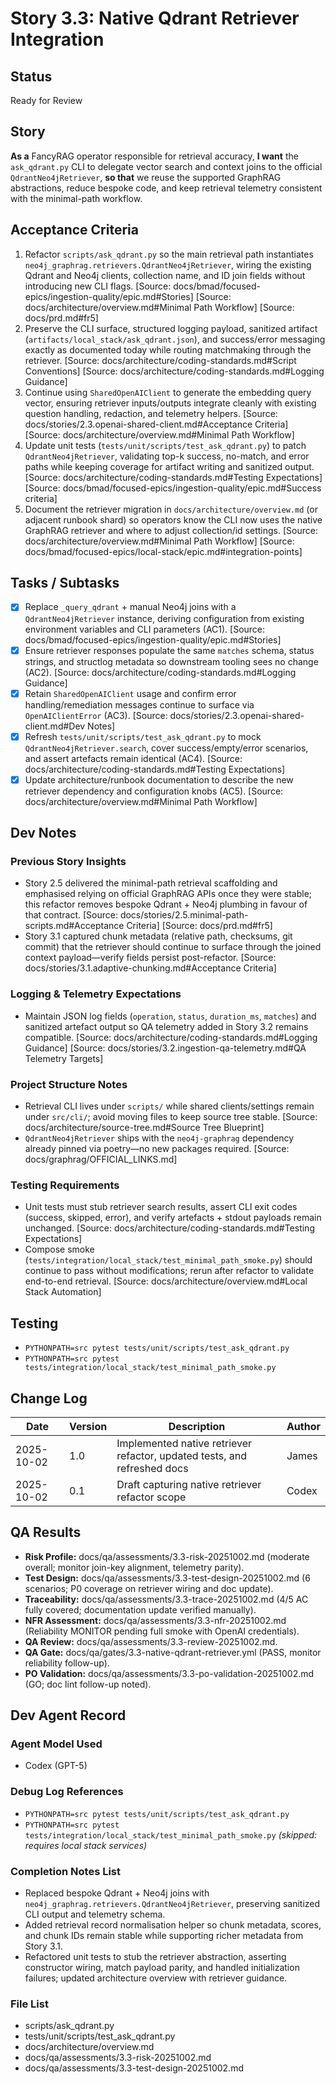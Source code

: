 # Story 3.3: Native Qdrant Retriever Integration

## Status
Ready for Review

## Story
**As a** FancyRAG operator responsible for retrieval accuracy,
**I want** the `ask_qdrant.py` CLI to delegate vector search and context joins to the official `QdrantNeo4jRetriever`,
**so that** we reuse the supported GraphRAG abstractions, reduce bespoke code, and keep retrieval telemetry consistent with the minimal-path workflow.

## Acceptance Criteria
1. Refactor `scripts/ask_qdrant.py` so the main retrieval path instantiates `neo4j_graphrag.retrievers.QdrantNeo4jRetriever`, wiring the existing Qdrant and Neo4j clients, collection name, and ID join fields without introducing new CLI flags. [Source: docs/bmad/focused-epics/ingestion-quality/epic.md#Stories] [Source: docs/architecture/overview.md#Minimal Path Workflow] [Source: docs/prd.md#fr5]
2. Preserve the CLI surface, structured logging payload, sanitized artifact (`artifacts/local_stack/ask_qdrant.json`), and success/error messaging exactly as documented today while routing matchmaking through the retriever. [Source: docs/architecture/coding-standards.md#Script Conventions] [Source: docs/architecture/coding-standards.md#Logging Guidance]
3. Continue using `SharedOpenAIClient` to generate the embedding query vector, ensuring retriever inputs/outputs integrate cleanly with existing question handling, redaction, and telemetry helpers. [Source: docs/stories/2.3.openai-shared-client.md#Acceptance Criteria] [Source: docs/architecture/overview.md#Minimal Path Workflow]
4. Update unit tests (`tests/unit/scripts/test_ask_qdrant.py`) to patch `QdrantNeo4jRetriever`, validating top-k success, no-match, and error paths while keeping coverage for artifact writing and sanitized output. [Source: docs/architecture/coding-standards.md#Testing Expectations] [Source: docs/bmad/focused-epics/ingestion-quality/epic.md#Success criteria]
5. Document the retriever migration in `docs/architecture/overview.md` (or adjacent runbook shard) so operators know the CLI now uses the native GraphRAG retriever and where to adjust collection/id settings. [Source: docs/architecture/overview.md#Minimal Path Workflow] [Source: docs/bmad/focused-epics/local-stack/epic.md#integration-points]

## Tasks / Subtasks
- [x] Replace `_query_qdrant` + manual Neo4j joins with a `QdrantNeo4jRetriever` instance, deriving configuration from existing environment variables and CLI parameters (AC1). [Source: docs/bmad/focused-epics/ingestion-quality/epic.md#Stories]
- [x] Ensure retriever responses populate the same `matches` schema, status strings, and structlog metadata so downstream tooling sees no change (AC2). [Source: docs/architecture/coding-standards.md#Logging Guidance]
- [x] Retain `SharedOpenAIClient` usage and confirm error handling/remediation messages continue to surface via `OpenAIClientError` (AC3). [Source: docs/stories/2.3.openai-shared-client.md#Dev Notes]
- [x] Refresh `tests/unit/scripts/test_ask_qdrant.py` to mock `QdrantNeo4jRetriever.search`, cover success/empty/error scenarios, and assert artefacts remain identical (AC4). [Source: docs/architecture/coding-standards.md#Testing Expectations]
- [x] Update architecture/runbook documentation to describe the new retriever dependency and configuration knobs (AC5). [Source: docs/architecture/overview.md#Minimal Path Workflow]

## Dev Notes
### Previous Story Insights
- Story 2.5 delivered the minimal-path retrieval scaffolding and emphasised relying on official GraphRAG APIs once they were stable; this refactor removes bespoke Qdrant + Neo4j plumbing in favour of that contract. [Source: docs/stories/2.5.minimal-path-scripts.md#Acceptance Criteria] [Source: docs/prd.md#fr5]
- Story 3.1 captured chunk metadata (relative path, checksums, git commit) that the retriever should continue to surface through the joined context payload—verify fields persist post-refactor. [Source: docs/stories/3.1.adaptive-chunking.md#Acceptance Criteria]

### Logging & Telemetry Expectations
- Maintain JSON log fields (`operation`, `status`, `duration_ms`, `matches`) and sanitized artefact output so QA telemetry added in Story 3.2 remains compatible. [Source: docs/architecture/coding-standards.md#Logging Guidance] [Source: docs/stories/3.2.ingestion-qa-telemetry.md#QA Telemetry Targets]

### Project Structure Notes
- Retrieval CLI lives under `scripts/` while shared clients/settings remain under `src/cli/`; avoid moving files to keep source tree stable. [Source: docs/architecture/source-tree.md#Source Tree Blueprint]
- `QdrantNeo4jRetriever` ships with the `neo4j-graphrag` dependency already pinned via poetry—no new packages required. [Source: docs/graphrag/OFFICIAL_LINKS.md]

### Testing Requirements
- Unit tests must stub retriever search results, assert CLI exit codes (success, skipped, error), and verify artefacts + stdout payloads remain unchanged. [Source: docs/architecture/coding-standards.md#Testing Expectations]
- Compose smoke (`tests/integration/local_stack/test_minimal_path_smoke.py`) should continue to pass without modifications; rerun after refactor to validate end-to-end retrieval. [Source: docs/architecture/overview.md#Local Stack Automation]

## Testing
- `PYTHONPATH=src pytest tests/unit/scripts/test_ask_qdrant.py`
- `PYTHONPATH=src pytest tests/integration/local_stack/test_minimal_path_smoke.py`

## Change Log
| Date       | Version | Description                                    | Author |
|------------|---------|------------------------------------------------|--------|
| 2025-10-02 | 1.0     | Implemented native retriever refactor, updated tests, and refreshed docs | James |
| 2025-10-02 | 0.1     | Draft capturing native retriever refactor scope | Codex |

## QA Results
- **Risk Profile:** docs/qa/assessments/3.3-risk-20251002.md (moderate overall; monitor join-key alignment, telemetry parity).
- **Test Design:** docs/qa/assessments/3.3-test-design-20251002.md (6 scenarios; P0 coverage on retriever wiring and doc update).
- **Traceability:** docs/qa/assessments/3.3-trace-20251002.md (4/5 AC fully covered; documentation update verified manually).
- **NFR Assessment:** docs/qa/assessments/3.3-nfr-20251002.md (Reliability MONITOR pending full smoke with OpenAI credentials).
- **QA Review:** docs/qa/assessments/3.3-review-20251002.md.
- **QA Gate:** docs/qa/gates/3.3-native-qdrant-retriever.yml (PASS, monitor reliability follow-up).
- **PO Validation:** docs/qa/assessments/3.3-po-validation-20251002.md (GO; doc lint follow-up noted).

## Dev Agent Record
### Agent Model Used
- Codex (GPT-5)

### Debug Log References
- `PYTHONPATH=src pytest tests/unit/scripts/test_ask_qdrant.py`
- `PYTHONPATH=src pytest tests/integration/local_stack/test_minimal_path_smoke.py` *(skipped: requires local stack services)*

### Completion Notes List
- Replaced bespoke Qdrant + Neo4j joins with `neo4j_graphrag.retrievers.QdrantNeo4jRetriever`, preserving sanitized CLI output and telemetry schema.
- Added retrieval record normalisation helper so chunk metadata, scores, and chunk IDs remain stable while supporting richer metadata from Story 3.1.
- Refactored unit tests to stub the retriever abstraction, asserting constructor wiring, match payload parity, and handled initialization failures; updated architecture overview with retriever guidance.

### File List
- scripts/ask_qdrant.py
- tests/unit/scripts/test_ask_qdrant.py
- docs/architecture/overview.md
- docs/qa/assessments/3.3-risk-20251002.md
- docs/qa/assessments/3.3-test-design-20251002.md
